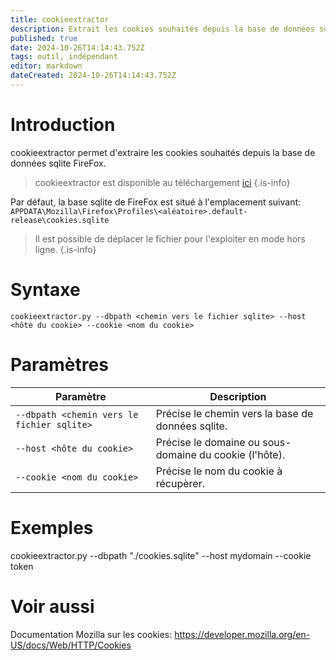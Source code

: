 ```yaml
---
title: cookieextractor
description: Extrait les cookies souhaités depuis la base de données sqlite FireFox.
published: true
date: 2024-10-26T14:14:43.752Z
tags: outil, indépendant
editor: markdown
dateCreated: 2024-10-26T14:14:43.752Z
---
```


# Introduction

cookieextractor permet d'extraire les cookies souhaités depuis la base de données sqlite FireFox.

> cookieextractor est disponible au téléchargement [ici](https://github.com/juliourena/plaintext/blob/master/Scripts/cookieextractor.py)
> {.is-info}

Par défaut, la base sqlite de FireFox est situé à l'emplacement suivant:
`APPDATA\Mozilla\Firefox\Profiles\<aléatoire>.default-release\cookies.sqlite`

> Il est possible de déplacer le fichier pour l'exploiter en mode hors ligne.
> {.is-info}

# Syntaxe

`cookieextractor.py --dbpath <chemin vers le fichier sqlite> --host <hôte du cookie> --cookie <nom du cookie>`

# Paramètres

| Paramètre                                  | Description                                            |
| ------------------------------------------ | ------------------------------------------------------ |
| `--dbpath <chemin vers le fichier sqlite>` | Précise le chemin vers la base de données sqlite.      |
| `--host <hôte du cookie>`                  | Précise le domaine ou sous-domaine du cookie (l'hôte). |
| `--cookie <nom du cookie>`                 | Précise le nom du cookie à récupèrer.                  |

# Exemples

cookieextractor.py --dbpath "./cookies.sqlite" --host mydomain --cookie token

# Voir aussi

Documentation Mozilla sur les cookies:
https://developer.mozilla.org/en-US/docs/Web/HTTP/Cookies
